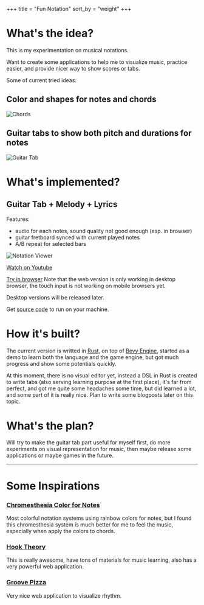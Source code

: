 +++
title = "Fun Notation"
sort_by = "weight"
+++

# What's the idea?

This is my experimentation on musical notations.

Want to create some applications to help me to visualize music, practice easier, and provide nicer way to show scores or tabs.

Some of current tried ideas:

## Color and shapes for notes and chords

![Chords](/images/chords.png?raw=true)

## Guitar tabs to show both pitch and durations for notes

![Guitar Tab](/images/guitar_tab.png?raw=true)

# What's implemented?

## Guitar Tab + Melody + Lyrics

Features:

- audio for each notes, sound quality not good enough (esp. in browser)
- guitar fretboard synced with current played notes
- A/B repeat for selected bars


![Notation Viewer](/images/notation_viewer.gif?raw=true)

[Watch on Youtube](https://youtu.be/vxXcNSpCZ5Y)

[Try in browser](https://www.amateurguitar.com/songs/scarborough-fair/)
Note that the web version is only working in desktop browser, the touch input is not working on mobile browsers yet.

Desktop versions will be released later.

Get [source code](https://github.com/notation-fun/notation) to run on your machine.

# How it's built?

The current version is writted in [Rust](https://www.rust-lang.org), on top of [Bevy Engine](https://bevyengine.org), started as a demo to learn both the language and the game engine, but got much progress and show some potentials quickly.

At this moment, there is no visual editor yet, instead a DSL in Rust is created to write tabs (also serving learning purpose at the first place), it's far from perfect, and got me quite some headaches some time, but did learned a lot, and some part of it is really nice. Plan to write some blogposts later on this topic.

# What's the plan?

Will try to make the guitar tab part useful for myself first, do more experiments on visual representation for music, then maybe release some applications or maybe games in the future.

----

# Some Inspirations

### [Chromesthesia Color for Notes](https://en.wikipedia.org/wiki/Chromesthesia)

Most colorful notation systems using rainbow colors for notes, but I found this chromesthesia system is much better for me to feel the music, especially when apply the colors to chords.


### [Hook Theory](https://www.hooktheory.com/)

This is really awesome, have tons of materials for music learning, also has a very powerful web application.

### [Groove Pizza](https://apps.musedlab.org/groovepizza/?museid=qD-Y91QD3&)

Very nice web application to visualize rhythm.



